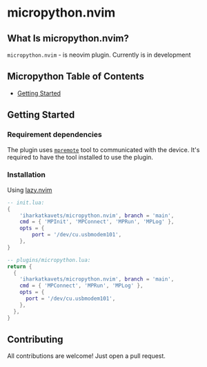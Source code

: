 # micropython.nvim

## What Is micropython.nvim?

`micropython.nvim` - is neovim plugin. Currently is in development

## Micropython Table of Contents

- [Getting Started](#getting-started)

## Getting Started

### Requirement dependencies

The plugin uses [`mpremote`](https://docs.micropython.org/en/latest/index.html) tool to communicated with the device. It's required to have the tool installed to use the plugin.

### Installation

Using [lazy.nvim](https://github.com/folke/lazy.nvim)

```lua
-- init.lua:
{
    'iharkatkavets/micropython.nvim', branch = 'main',
    cmd = { 'MPInit', 'MPConnect', 'MPRun', 'MPLog' },
    opts = {
        port = '/dev/cu.usbmodem101',
    },
}

-- plugins/micropython.lua:
return {
  {
    'iharkatkavets/micropython.nvim', branch = 'main',
    cmd = { 'MPConnect', 'MPRun', 'MPLog' },
    opts = {
      port = '/dev/cu.usbmodem101',
    },
  },
}
```

## Contributing

All contributions are welcome! Just open a pull request.
